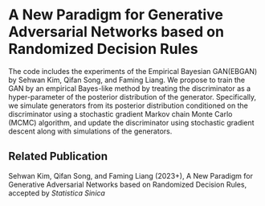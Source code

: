A New Paradigm for Generative Adversarial Networks based on Randomized Decision Rules
===============

The code includes the experiments of the Empirical Bayesian GAN(EBGAN) by Sehwan Kim, Qifan Song, and Faming Liang. We propose to train the GAN by an empirical Bayes-like method by treating the discriminator as a hyper-parameter of the posterior distribution of the generator. Specifically, we simulate generators from its posterior distribution conditioned on the discriminator using a stochastic gradient Markov chain Monte Carlo (MCMC) algorithm, and update the discriminator using stochastic gradient descent along with simulations of the generators. 

## Related Publication

Sehwan Kim, Qifan Song, and Faming Liang (2023+), A New Paradigm for Generative Adversarial Networks based on Randomized Decision Rules, accepted by *Statistica Sinica*

